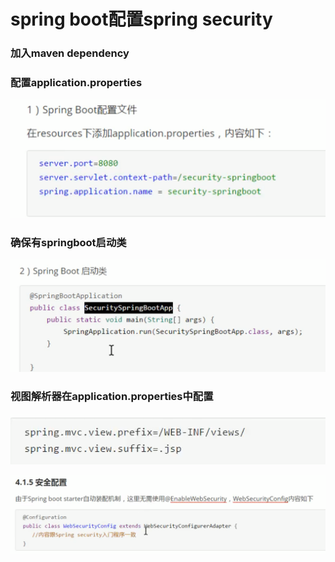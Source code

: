 # spring boot配置spring security

### 加入maven dependency

### 配置application.properties

![](../.gitbook/assets/image%20%28280%29.png)

### 确保有springboot启动类

![](../.gitbook/assets/image%20%28275%29.png)

### 视图解析器在application.properties中配置

![](../.gitbook/assets/image%20%28289%29.png)

![](../.gitbook/assets/image%20%28279%29.png)

